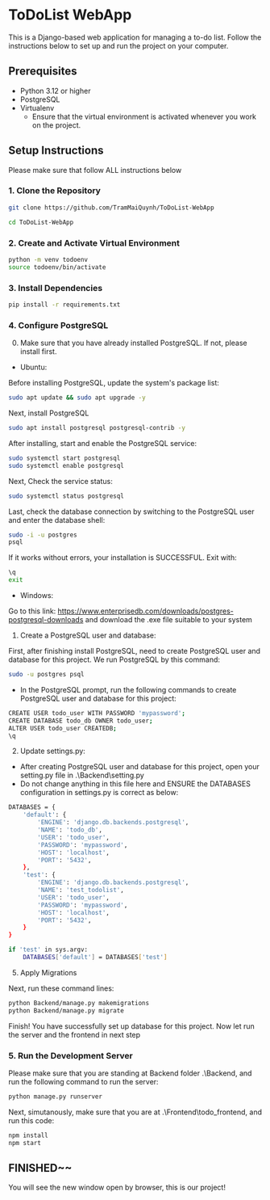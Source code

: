 # ToDoList WebApp

This is a Django-based web application for managing a to-do list. Follow the instructions below to set up and run the project on your computer.

## Prerequisites

- Python 3.12 or higher
- PostgreSQL
- Virtualenv </br>
  - Ensure that the virtual environment is activated whenever you work on the project.

## Setup Instructions

Please make sure that follow ALL instructions below

### 1. Clone the Repository

```sh
git clone https://github.com/TramMaiQuynh/ToDoList-WebApp

cd ToDoList-WebApp
```


### 2. Create and Activate Virtual Environment

```sh
python -m venv todoenv
source todoenv/bin/activate
```

### 3. Install Dependencies

```sh
pip install -r requirements.txt
```

### 4. Configure PostgreSQL

0. Make sure that you have already installed PostgreSQL. If not, please install first.

- Ubuntu:

Before installing PostgreSQL, update the system's package list:

```sh
sudo apt update && sudo apt upgrade -y
```

Next, install PostgreSQL

```sh
sudo apt install postgresql postgresql-contrib -y
```
After installing, start and enable the PostgreSQL service:

```sh
sudo systemctl start postgresql
sudo systemctl enable postgresql
```
Next, Check the service status:

```sh
sudo systemctl status postgresql
```
Last, check the database connection by switching to the PostgreSQL user and enter the database shell:

```sh
sudo -i -u postgres
psql
```
If it works without errors, your installation is SUCCESSFUL. Exit with:

```sh
\q
exit
```

- Windows:

Go to this link: https://www.enterprisedb.com/downloads/postgres-postgresql-downloads and download the .exe file suitable to your system


1. Create a PostgreSQL user and database:

First, after finishing install PostgreSQL, need to create PostgreSQL user and database for this project. 
We run PostgreSQL by this command:

```sh
sudo -u postgres psql
```
- In the PostgreSQL prompt, run the following commands to create PostgreSQL user and database for this project:

```sh
CREATE USER todo_user WITH PASSWORD 'mypassword';
CREATE DATABASE todo_db OWNER todo_user;
ALTER USER todo_user CREATEDB;
\q 
```
2. Update settings.py:

- After creating PostgreSQL user and database for this project, open your setting.py file in .\Backend\setting.py
- Do not change anything in this file here and ENSURE the DATABASES configuration in settings.py is correct as below:

```sh
DATABASES = {
    'default': {
        'ENGINE': 'django.db.backends.postgresql',
        'NAME': 'todo_db',
        'USER': 'todo_user',
        'PASSWORD': 'mypassword',
        'HOST': 'localhost',
        'PORT': '5432',
    },
    'test': {
        'ENGINE': 'django.db.backends.postgresql',
        'NAME': 'test_todolist',
        'USER': 'todo_user',
        'PASSWORD': 'mypassword',
        'HOST': 'localhost',
        'PORT': '5432',
    }
}

if 'test' in sys.argv:
    DATABASES['default'] = DATABASES['test']

```

5. Apply Migrations

Next, run these command lines:

```sh
python Backend/manage.py makemigrations
python Backend/manage.py migrate
```

Finish! You have successfully set up database for this project. Now let run the server and the frontend in next step

### 5. Run the Development Server

Please make sure that you are standing at Backend folder .\Backend, and run the following command to run the server:

```sh
python manage.py runserver
```

Next, simutanously, make sure that you are at .\Frontend\todo_frontend, and run this code:

```sh
npm install
npm start
```

## FINISHED~~

You will see the new window open by browser, this is our project!


